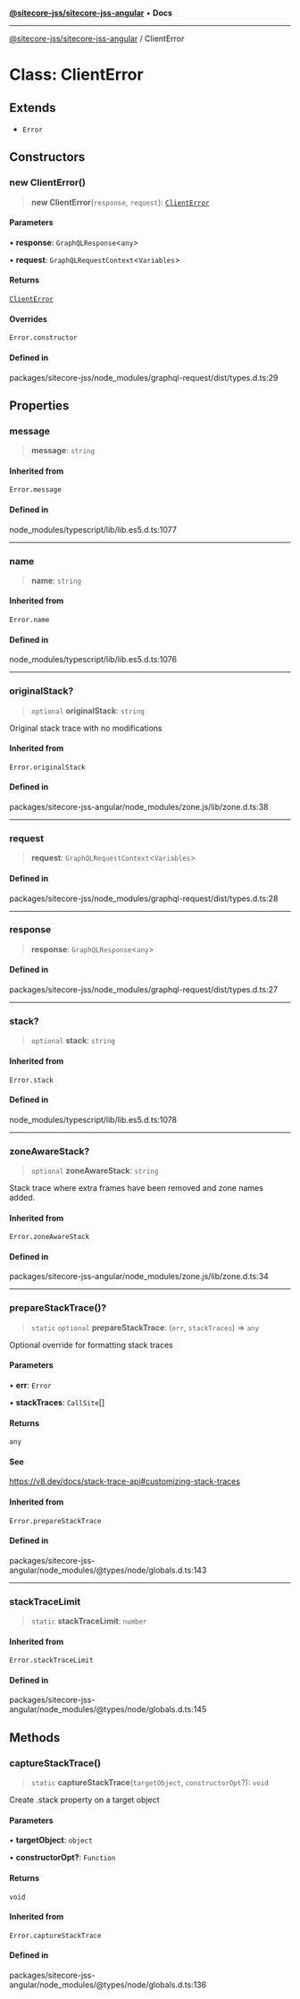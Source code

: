 [**@sitecore-jss/sitecore-jss-angular**](../README.md) • **Docs**

***

[@sitecore-jss/sitecore-jss-angular](../README.md) / ClientError

# Class: ClientError

## Extends

- `Error`

## Constructors

### new ClientError()

> **new ClientError**(`response`, `request`): [`ClientError`](ClientError.md)

#### Parameters

• **response**: `GraphQLResponse`\<`any`\>

• **request**: `GraphQLRequestContext`\<`Variables`\>

#### Returns

[`ClientError`](ClientError.md)

#### Overrides

`Error.constructor`

#### Defined in

packages/sitecore-jss/node\_modules/graphql-request/dist/types.d.ts:29

## Properties

### message

> **message**: `string`

#### Inherited from

`Error.message`

#### Defined in

node\_modules/typescript/lib/lib.es5.d.ts:1077

***

### name

> **name**: `string`

#### Inherited from

`Error.name`

#### Defined in

node\_modules/typescript/lib/lib.es5.d.ts:1076

***

### originalStack?

> `optional` **originalStack**: `string`

Original stack trace with no modifications

#### Inherited from

`Error.originalStack`

#### Defined in

packages/sitecore-jss-angular/node\_modules/zone.js/lib/zone.d.ts:38

***

### request

> **request**: `GraphQLRequestContext`\<`Variables`\>

#### Defined in

packages/sitecore-jss/node\_modules/graphql-request/dist/types.d.ts:28

***

### response

> **response**: `GraphQLResponse`\<`any`\>

#### Defined in

packages/sitecore-jss/node\_modules/graphql-request/dist/types.d.ts:27

***

### stack?

> `optional` **stack**: `string`

#### Inherited from

`Error.stack`

#### Defined in

node\_modules/typescript/lib/lib.es5.d.ts:1078

***

### zoneAwareStack?

> `optional` **zoneAwareStack**: `string`

Stack trace where extra frames have been removed and zone names added.

#### Inherited from

`Error.zoneAwareStack`

#### Defined in

packages/sitecore-jss-angular/node\_modules/zone.js/lib/zone.d.ts:34

***

### prepareStackTrace()?

> `static` `optional` **prepareStackTrace**: (`err`, `stackTraces`) => `any`

Optional override for formatting stack traces

#### Parameters

• **err**: `Error`

• **stackTraces**: `CallSite`[]

#### Returns

`any`

#### See

https://v8.dev/docs/stack-trace-api#customizing-stack-traces

#### Inherited from

`Error.prepareStackTrace`

#### Defined in

packages/sitecore-jss-angular/node\_modules/@types/node/globals.d.ts:143

***

### stackTraceLimit

> `static` **stackTraceLimit**: `number`

#### Inherited from

`Error.stackTraceLimit`

#### Defined in

packages/sitecore-jss-angular/node\_modules/@types/node/globals.d.ts:145

## Methods

### captureStackTrace()

> `static` **captureStackTrace**(`targetObject`, `constructorOpt`?): `void`

Create .stack property on a target object

#### Parameters

• **targetObject**: `object`

• **constructorOpt?**: `Function`

#### Returns

`void`

#### Inherited from

`Error.captureStackTrace`

#### Defined in

packages/sitecore-jss-angular/node\_modules/@types/node/globals.d.ts:136

